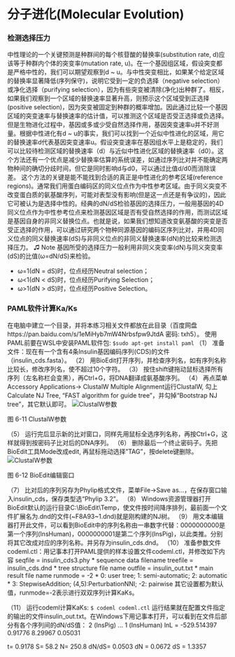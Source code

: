 # 分子进化(Molecular Evolution)

### 检测选择压力
中性理论的一个关键预测是种群间的每个核苷酸的替换率(substitution rate, d)应该等于种群内个体的突变率(mutation rate, u)。在一个基因组区域，假设突变都是严格中性的，我们可以期望观察到d ~ u。与中性突变相比，如果某个给定区域的替换率显著降低(序列保守)，说明它受到一定的负选择（negative selection）或净化选择（purifying selection），因为有些突变被清除(净化)出种群了。相反，如果我们观察到一个区域的替换速率显著升高，则预示这个区域受到正选择(positive selection)，因为突变被固定到种群的概率增加。因此通过比较一个基因区域的突变速率与替换速率的估计值，可以推测这个区域是否受正选择或负选择。
但是生物进化过程中，基因或多或少受自然选择作用，基因突变速率u并不好测量。根据中性进化有d ~ u的事实，我们可以找到一个近似中性进化的区域，用它的替换速率d代表基因突变速率u。假设突变速率在基因组水平上是稳定的，我们可以比较待检测区域的替换速率（d）与近似中性进化区域的替换速率（d0）。这个方法还有一个优点是减少替换率估算的系统误差，如通过序列比对并不能确定两物种间的确切分歧时间，但它是同时影响d与d0，可以通过比值d/d0而消除误差。
这个方法的关键是能不能找到合适的真正是中性进化的参考区域(reference regions)。通常我们用蛋白编码区的同义位点作为中性参考区域。由于同义突变不改变蛋白质的氨基酸序列，可能对表型没有影响(但是这一点还是有争议的)，因此它可被认为是选择中性的。经典的dN/dS检验基因的选择压力，一般用基因的4D同义位点作为中性参考位点来检测基因区域是否有受自然选择的作用，而测试区域是基因自身的非同义替换位点。也就是说，如果我们想知道改变氨基酸的突变是否受正选择的作用，可以通过研究两个物种同源基因的编码区序列比对，并用4D同义位点的同义替换速率(dS)与非同义位点的非同义替换速率(dN)的比较来检测选择压力。
♫ Note
基因所受的选择压力一般利用非同义突变率(dN)与同义突变率(dS)的比值(ω=dN/dS)来检验。
* ω=1(dN = dS)时，位点经历Neutral selection；
* ω<1(dN < dS)时，位点经历Purifying Selection；
* ω>1(dN > dS)时，位点经历Positive Selection。



### PAML软件计算Ka/Ks
在电脑中建立一个目录，并将本练习相关文件都放在此目录（百度网盘https://pan.baidu.com/s/1eMiHyb7mW4Nrbsfpw9JtdA 密码: txh5）。
使用PAML前要在WSL中安装PAML软件包:
`$sudo apt-get install paml`
（1）	准备文件：现在有一个含有4条Insulin基因编码序列(CDS)的文件（insulin_cds.fasta）。
（2）	用BioEdit打开序列，并检查序列名，如有序列名称比较长，修改序列名，使不超过10个字符。
（3）	 按住shift键拖动鼠标选择所有序列（左名称栏会变黑），再Ctrl+G，将DNA翻译成氨基酸序列。
（4）	 再点菜单Accessory Applications-> ClustalW Multiple Alignment运行ClustalW, 勾上Calculate NJ Tree, “FAST algorithm for guide tree”，并勾掉“Bootstrap NJ tree”，其它默认即可。
![ClustalW参数](http://www.ligene.cn/images/book/fig6-11.png)

图 6-11 ClustalW参数

（5）	 运行完后显示新的比对窗口，同样先用鼠标全选序列名称，再按Ctrl+G，这样就得到按密码子比对后的DNA序列。
（6）	删除最后一个终止密码子。先把BioEdit工具Mode改成edit, 再鼠标拖动选择”TAG”，按delete键删除。
![ClustalW参数](http://www.ligene.cn/images/book/fig6-12.jpg)

图 6-12 BioEdit编辑窗口

（7）	比对后的序列另存为Phylip格式文件，菜单File->Save as...，在保存窗口输入insulin_cds，保存类型选“Phylip 3.2”。
（8）	Windows资源管理器打开BioEdit默认的运行目录C:\BioEdit\Temp，使文件按时间降序排列，最前面一个文件扩展名为.dnd的文件(~F8A93~1.dnd)就是刚构建的NJ树。
（9）	用文本编辑器打开此文件，可以看到BioEdit中的序列名称由一串数字代替：0000000000是第一个序列(InsHuman)，0000000001是第二个序列(InsPig)，以此类推。分别将其它改成对应的序列名称。并另存为insulin_cds.dnd。
（10）	准备参数文件codeml.ctl：用记事本打开PAML提供的样本设置文件codeml.ctl，并修改如下内容
      seqfile = insulin_cds3.phy * sequence data filename
      treefile = insulin_cds.dnd     * tree structure file name
      outfile = insulin_out.txt   * main result file name
      runmode = -2  * 0: user tree;  1: semi-automatic;  2: automatic
                   * 3: StepwiseAddition; (4,5):PerturbationNNI; -2: pairwise
其它设置都为默认值，runmode=-2表示进行双双序列计算KaKs。

（11）	运行codeml计算KaKs: 
`$ codeml codeml.ctl`
运行结果就在配置文件指定的输出的文件insulin_out.txt。在Windows下用记事本打开，可以看到在文件后部分有各个序列间的dN/dS值：
2 (InsPig) ... 1 (InsHuman)
lnL = -529.514397
  0.91776  8.29967  0.05031
 
t= 0.9178  S=    58.2  N=   250.8  dN/dS=  0.0503  dN = 0.0672  dS = 1.3357


